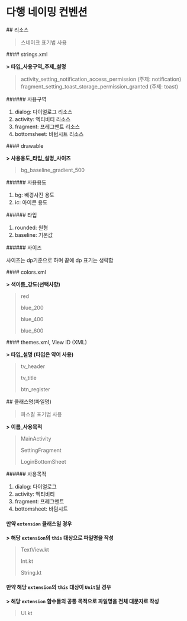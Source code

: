 # 다행 네이밍 컨벤션

## 리소스

> 스네이크 표기법 사용

#### strings.xml

**\> 타입_사용구역_주제_설명**

> activity_setting_notification_access_permission (주제: notification)
> fragment_setting_toast_storage_permission_granted (주제: toast)

###### 사용구역

1. dialog: 다이얼로그 리소스
2. activity: 엑티비티 리소스
3. fragment: 프레그맨트 리소스
4. bottomsheet: 바텀시트 리소스

#### drawable

**\> 사용용도\_타입_설명\_사이즈**

> bg_baseline_gradient_500

###### 사용용도

1. bg: 배경사진 용도
2. ic: 아이콘 용도

###### 타입

1. rounded: 원형
2. baseline: 기본값

###### 사이즈

사이즈는 dp기준으로 하며 끝에 dp 표기는 생략함

#### colors.xml

**\> 색이름_강도(선택사항)**

> red
> 
> blue_200
> 
> blue_400
> 
> blue_600

#### themes.xml, View ID (XML)

**\> 타입_설명 (타입은 약어 사용)**

> tv_header
> 
> tv_title
> 
> btn_register

## 클래스명(파일명)

> 파스칼 표기법 사용

**\> 이름_사용목적**

> MainActivity
> 
> SettingFragment
> 
> LoginBottomSheet

###### 사용목적

1. dialog: 다이얼로그
2. activity: 엑티비티
3. fragment: 프레그맨트
4. bottomsheet: 바텀시트

#### 만약 `extension` 클래스일 경우

**\> 해당 `extension`의 `this` 대상으로 파일명을 작성**

> TextView.kt
> 
> Int.kt
> 
> String.kt

#### 만약 해당 `extension`의 `this` 대상이 `Unit`일 경우

**\> 해당 `extension` 함수들의 공통 목적으로 파일명을 전체 대문자로 작성**

> UI.kt
